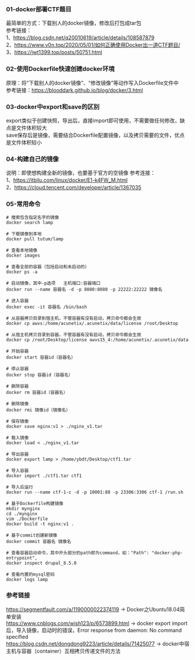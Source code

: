 ### 01-docker部署CTF题目
最简单的方式：下载别人的docker镜像，修改后打包成tar包  
参考链接：  
1、https://blog.csdn.net/q20010619/article/details/108587879  
2、https://www.v0n.top/2020/05/01/如何正确使用Docker出一道CTF题目/  
3、https://jwt1399.top/posts/50751.html  

### 02-使用Dockerfile快速创建docker环境
原理：将“下载别人的docker镜像”、“修改镜像”等动作写入Dockerfile文件中  
参考链接：https://blooddark.github.io/blog/docker/3.html  

### 03-docker中export和save的区别
export类似于创建快照，导出后，直接import即可使用，不需要做任何修改，缺点是文件体积较大  
save保存后是镜像，需要结合Dockerfile配置镜像，以及拷贝需要的文件，优点是文件体积较小  

### 04-构建自己的镜像
说明：即使想构建全新的镜像，也要基于官方的空镜像
参考连接：  
1、https://itbilu.com/linux/docker/E1-k4FW_M.html  
2、https://cloud.tencent.com/developer/article/1367035  

### 05-常用命令
```
# 搜索包含指定名字的镜像
docker search lamp

# 下载镜像到本地
docker pull tutum/lamp

# 查看本地镜像
docker images

# 查看全部的容器（包括启动和未启动的）
docker ps -a

# 启动镜像，其中-p选项   主机端口:容器端口
docker run --name 容器名 -d -p 8080:8080 -p 22222:22222 镜像名

# 进入容器
docker exec -it 容器名 /bin/bash

# 从容器拷贝目录到宿主机，不管容器有没有启动，拷贝命令都会生效
docker cp awvs:/home/acunetix/.acunetix/data/license /root/Desktop

# 从宿主机拷贝目录到容器，不管容器有没有启动，拷贝命令都会生效
docker cp /root/Desktop/license awvs15_4:/home/acunetix/.acunetix/data

# 开始容器
docker start 容器id（容器名）

# 停止容器
docker stop 容器id（容器名）

# 删除容器
docker rm 容器id（容器名）

# 删除镜像
docker rmi 镜像id（镜像名）

# 保存镜像
docker save nginx:v1 > ./nginx_v1.tar

# 载入镜像
docker load < ./nginx_v1.tar

# 导出容器
docker export lamp > /home/ybdt/Desktop/ctf1.tar

# 导入容器
docker import ./ctf1.tar ctf1

# 导入后运行
docker run --name ctf-1-c -d -p 10001:80 -p 23306:3306 ctf-1 /run.sh

# 基于Dockerfile构建镜像
mkdir mynginx
cd ./mynginx
vim ./Dockerfile
docker build -t nginx:v1 .

# 基于commit创建新镜像
docker commit 容器名 镜像名

# 查看容器启动命令，其中开头部分的path即为command，如："Path": "docker-php-entrypoint",
docker inspect drupal_8.5.0

# 查看内置的mysql密码
docker logs lamp
```
### 参考链接
https://segmentfault.com/a/1190000022374119 -> Docker之Ubuntu18.04简单安装  
https://www.cnblogs.com/wish123/p/6573899.html -> docker export import后，导入镜像，启动时的错误，Error response from daemon: No command specified  
https://blog.csdn.net/dongdong9223/article/details/71425077 -> docker中宿主机与容器（container）互相拷贝传递文件的方法